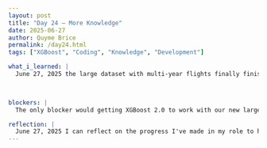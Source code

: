```yaml
---
layout: post
title: "Day 24 – More Knowledge"
date: 2025-06-27
author: Quyme Brice
permalink: /day24.html
tags: ["XGBoost", "Coding", "Knowledge", "Development"]

what_i_learned: |
  June 27, 2025 the large dataset with multi-year flights finally finished. We can now use this dataset set to obtain more accurate results. First we tested the model with just two months to see how the model would operate, now we tested it with the large dataset. Once we entered the large .csv final to the model we did encounter a good amount of errors. We fixes the errors, they were based on our features. The model is running but we still need to make adjustments to it. For now we made a version called "XGBoost 3.0". This version is adjusted for the large dataset. "XGBoost 2.0" was also tested and adjusted first for the large dataset is running fine. The 3.0 is being worked on to be more enhanced and hopefully have user interface implemented. Within the first version and 2.0 we had to keep maunally enter the origin and desentation airport with the date within the code. With the 3.0 version we want to simplify it for any user to download and use. So far "XGBoost 2.0" is giving us lower accuracy and we are still determing 3.0 accuracy. The project is coming along. We haven't forgotten about "Random Forest. It seem to work first try, it took in the feature we wanted which was surprising to me. We are going to call the "Random Forest" with the large dataset "Random Forest 2.0" and make adjustments as needed. Our prediction models are running we just need to make adjustments in needed places.

  

blockers: |
  The only blocker would getting XGBoost 2.0 to work with our new large dataset. It took some time but eventually it started running normal. We are still working on the accuracy. But for now the XGBoost can take our dataset we plan to use. The next step is for an user interface to simplfy it a little more. The code may become a little more complex but I believe we can handle the adjustment. I'm glad that the prediction models are seperated in versions so we can see what we did right before. This helps us before we step into uncharted territory.

reflection: |
  June 27, 2025 I can reflect on the progress I've made in my role to help work on the "XGBoost" and "Random Forest". Being able to get both running and make needed adjustments took time but its running. We been using our time to the best of our ability. This week I believe we made some big break throughs. Our group are already discussing the next step to take this project futher. We have seen the progress we made.
---
```

